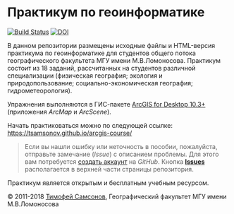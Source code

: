 # Практикум по геоинформатике

[![Build Status](https://travis-ci.org/tsamsonov/arcgis-course.svg?branch=master)](https://travis-ci.org/tsamsonov/arcgis-course) [![DOI](https://zenodo.org/badge/DOI/10.5281/zenodo.1167857.svg)](https://doi.org/10.5281/zenodo.1167857)

В данном репозитории размещены исходные файлы и HTML-версия практикума по геоинформатике для студентов общего потока географического факультета МГУ имени М.В.Ломоносова. Практикум состоит из 18 заданий, рассчитанных на студентов различной специализации (физическая география; экология и природопользование; социально-экономическая география; гидрометеорология).

Упражнения выполняются в ГИС-пакете [ArcGIS for Desktop 10.3+](http://desktop.arcgis.com/ru/)(приложения *ArcMap* и *ArcScene*).

Начать практиковаться можно по следующей ссылке:
<https://tsamsonov.github.io/arcgis-course/>

> Если вы нашли ошибку или неточность в пособии, пожалуйста, отправьте замечание (*Issue*) с описанием проблемы. Для этого вам потребуется [создать аккаунт](https://github.com/join) на *GitHub*. Кнопка [**Issues**](https://github.com/tsamsonov/arcgis-course/issues) располагается в верхней части страницы репозитория.

Практикум является открытым и бесплатным учебным ресурсом.

© 2011-2018 [Тимофей Самсонов](http://istina.msu.ru/profile/tsamsonov/), Географический факультет МГУ имени М.В.Ломоносова
